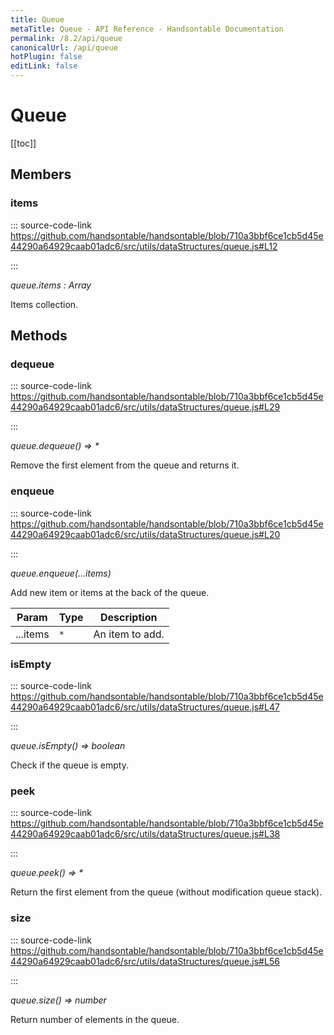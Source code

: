 ```yaml
---
title: Queue
metaTitle: Queue - API Reference - Handsontable Documentation
permalink: /8.2/api/queue
canonicalUrl: /api/queue
hotPlugin: false
editLink: false
---
```


# Queue

[[toc]]
## Members

### items
  
::: source-code-link https://github.com/handsontable/handsontable/blob/710a3bbf6ce1cb5d45e44290a64929caab01adc6/src/utils/dataStructures/queue.js#L12

:::

_queue.items : Array_

Items collection.


## Methods

### dequeue
  
::: source-code-link https://github.com/handsontable/handsontable/blob/710a3bbf6ce1cb5d45e44290a64929caab01adc6/src/utils/dataStructures/queue.js#L29

:::

_queue.dequeue() ⇒ \*_

Remove the first element from the queue and returns it.



### enqueue
  
::: source-code-link https://github.com/handsontable/handsontable/blob/710a3bbf6ce1cb5d45e44290a64929caab01adc6/src/utils/dataStructures/queue.js#L20

:::

_queue.enqueue(...items)_

Add new item or items at the back of the queue.


| Param | Type | Description |
| --- | --- | --- |
| ...items | `*` | An item to add. |



### isEmpty
  
::: source-code-link https://github.com/handsontable/handsontable/blob/710a3bbf6ce1cb5d45e44290a64929caab01adc6/src/utils/dataStructures/queue.js#L47

:::

_queue.isEmpty() ⇒ boolean_

Check if the queue is empty.



### peek
  
::: source-code-link https://github.com/handsontable/handsontable/blob/710a3bbf6ce1cb5d45e44290a64929caab01adc6/src/utils/dataStructures/queue.js#L38

:::

_queue.peek() ⇒ \*_

Return the first element from the queue (without modification queue stack).



### size
  
::: source-code-link https://github.com/handsontable/handsontable/blob/710a3bbf6ce1cb5d45e44290a64929caab01adc6/src/utils/dataStructures/queue.js#L56

:::

_queue.size() ⇒ number_

Return number of elements in the queue.


